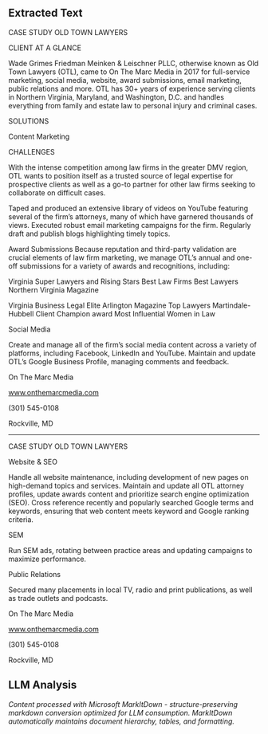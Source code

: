 ## Extracted Text
CASE STUDY OLD TOWN LAWYERS

CLIENT AT A GLANCE

Wade Grimes Friedman Meinken & Leischner PLLC,
otherwise known as Old Town Lawyers (OTL), came to
On The Marc Media in 2017 for full-service marketing,
social media, website, award submissions, email
marketing, public relations and more. OTL has 30+
years of experience serving clients in Northern
Virginia, Maryland, and Washington, D.C. and handles
everything from family and estate law to personal
injury and criminal cases.

SOLUTIONS

Content Marketing

CHALLENGES

With the intense competition among law
firms in the greater DMV region, OTL
wants to position itself as a trusted
source of legal expertise for prospective
clients as well as a go-to partner for
other law firms seeking to collaborate
on difficult cases.

Taped and produced an extensive library of videos on YouTube featuring several of the firm’s
attorneys, many of which have garnered thousands of views.
Executed robust email marketing campaigns for the firm.
Regularly draft and publish blogs highlighting timely topics.

Award Submissions
Because reputation and third-party validation are crucial elements of law firm marketing, we manage
OTL’s annual and one-off submissions for a variety of awards and recognitions, including:

Virginia Super Lawyers and Rising Stars
Best Law Firms
Best Lawyers
Northern Virginia Magazine

Virginia Business Legal Elite
Arlington Magazine Top Lawyers
Martindale-Hubbell Client Champion award
Most Influential Women in Law

Social Media

Create and manage all of the firm’s social media content across a variety of platforms, including
Facebook, LinkedIn and YouTube.
Maintain and update OTL’s Google Business Profile, managing comments and feedback.

On The Marc Media

www.onthemarcmedia.com

(301) 545-0108

Rockville, MD



---

CASE STUDY OLD TOWN LAWYERS

Website & SEO

Handle all website maintenance, including development of new pages on high-demand
topics and services.
Maintain and update all OTL attorney profiles, update awards content and prioritize search
engine optimization (SEO).
Cross reference recently and popularly searched Google terms and keywords, ensuring that
web content meets keyword and Google ranking criteria.

SEM

Run SEM ads, rotating between practice areas and updating campaigns to maximize
performance.

Public Relations

Secured many placements in local TV, radio and print publications, as well as trade outlets
and podcasts.

On The Marc Media

www.onthemarcmedia.com

(301) 545-0108

Rockville, MD



## LLM Analysis
*Content processed with Microsoft MarkItDown - structure-preserving markdown conversion optimized for LLM consumption. MarkItDown automatically maintains document hierarchy, tables, and formatting.*
